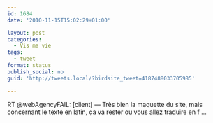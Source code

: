 ```yaml
---
id: 1684
date: '2010-11-15T15:02:29+01:00'

layout: post
categories:
  - Vis ma vie
tags:
  - tweet
format: status
publish_social: no
guid: 'http://tweets.local/?birdsite_tweet=4187488033705985'

---
```


RT @webAgencyFAIL: \[client\] — Très bien la maquette du site, mais concernant le texte en latin, ça va rester ou vous allez traduire en f …